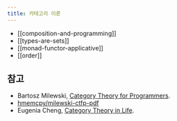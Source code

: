 ```yaml
---
title: 카테고리 이론
---
```


- [[composition-and-programming]]
- [[types-are-sets]]
- [[monad-functor-applicative]]
- [[order]]

## 참고

- Bartosz Milewski, [Category Theory for Programmers](https://bartoszmilewski.com/2014/10/28/category-theory-for-programmers-the-preface/).
- [hmemcpy/milewski-ctfp-pdf](https://github.com/hmemcpy/milewski-ctfp-pdf)
- Eugenia Cheng, [Category Theory in Life](https://www.youtube.com/watch?v=ho7oagHeqNc).
